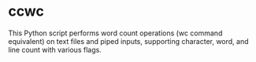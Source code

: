 # ccwc
This Python script performs word count operations (wc command equivalent) on text files and piped inputs, supporting character, word, and line count with various flags.
